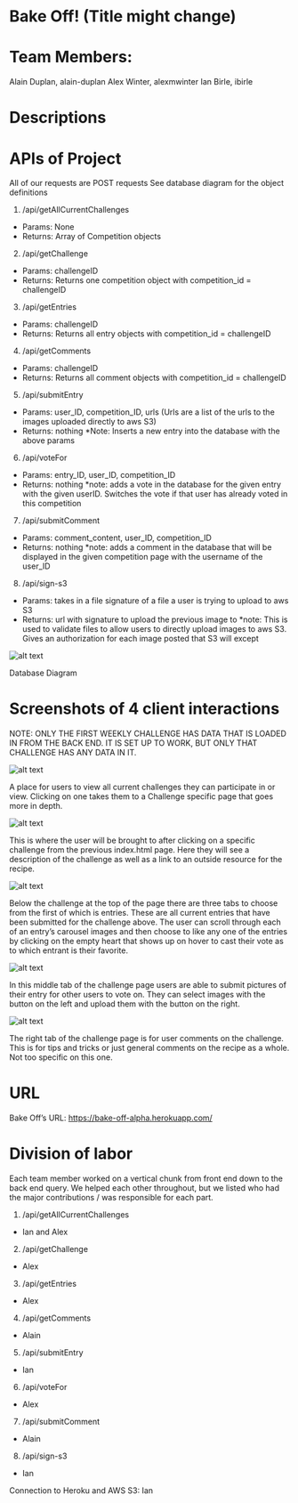 # Bake Off! (Title might change)

# Team Members:
Alain Duplan, alain-duplan
Alex Winter, alexmwinter
Ian Birle, ibirle

# Descriptions

# APIs of Project
All of our requests are POST requests
See database diagram for the object definitions

1. /api/getAllCurrentChallenges
* Params: None
* Returns: Array of Competition objects
2. /api/getChallenge
* Params: challengeID
* Returns: Returns one competition object with competition_id = challengeID 
3. /api/getEntries
* Params: challengeID
* Returns: Returns all entry objects with competition_id = challengeID
4. /api/getComments
* Params: challengeID
* Returns: Returns all comment objects with competition_id = challengeID
5. /api/submitEntry
* Params: user_ID, competition_ID, urls (Urls are a list of the urls to the images uploaded directly to aws S3)
* Returns: nothing
*Note: Inserts a new entry into the database with the above params
6. /api/voteFor
* Params: entry_ID, user_ID, competition_ID
* Returns: nothing
*note: adds a vote in the database for the given entry with the given userID. Switches the vote if that user has already voted in this competition
7. /api/submitComment
* Params: comment_content, user_ID, competition_ID
* Returns: nothing
*note: adds a comment in the database that will be displayed in the given competition page with the username of the user_ID
8. /api/sign-s3
* Params: takes in a file signature of a file a user is trying to upload to aws S3
* Returns: url with signature to upload the previous image to
*note: This is used to validate files to allow users to directly upload images to aws S3. Gives an authorization for each image posted that S3 will except

![alt text](imagesms2/pic1.png)

Database Diagram

# Screenshots of 4 client interactions

NOTE: ONLY THE FIRST WEEKLY CHALLENGE HAS DATA THAT IS LOADED IN FROM THE BACK END. IT IS SET UP TO WORK, BUT ONLY THAT CHALLENGE HAS ANY DATA IN IT.

![alt text](imagesms2/pic2.png)

A place for users to view all current challenges they can participate in or view. Clicking on one takes them to a Challenge specific page that goes more in depth.

![alt text](imagesms2/pic3.png)

This is where the user will be brought to after clicking on a specific challenge from the previous index.html page. Here they will see a description of the challenge as well as a link to an outside resource for the recipe.

![alt text](imagesms2/pic4.png)

Below the challenge at the top of the page there are three tabs to choose from the first of which is entries. These are all current entries that have been submitted for the challenge above. The user can scroll through each of an entry’s carousel images and then choose to like any one of the entries by clicking on the empty heart that shows up on hover to cast their vote as to which entrant is their favorite.

![alt text](imagesms2/pic5.png)

In this middle tab of the challenge page users are able to submit pictures of their entry for other users to vote on. They can select images with the button on the left and upload them with the button on the right.

![alt text](imagesms2/pic6.png)

The right tab of the challenge page is for user comments on the challenge. This is for tips and tricks or just general comments on the recipe as a whole. Not too specific on this one.

# URL

Bake Off’s URL: https://bake-off-alpha.herokuapp.com/

# Division of labor

Each team member worked on a vertical chunk from front end down to the back end query. We helped each other throughout, but we listed who had the major contributions / was responsible for each part.

1. /api/getAllCurrentChallenges
* Ian and Alex
2. /api/getChallenge
* Alex
3. /api/getEntries
* Alex
4. /api/getComments
* Alain
5. /api/submitEntry
* Ian
6. /api/voteFor
* Alex
7. /api/submitComment
* Alain
8. /api/sign-s3
* Ian

Connection to Heroku and AWS S3: Ian